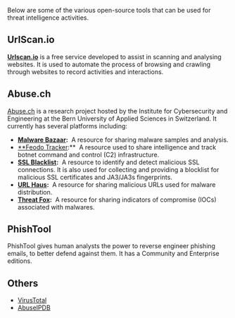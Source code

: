 Below are some of the various open-source tools that can be used for threat intelligence activities.
## UrlScan.io
[**Urlscan.io**](https://urlscan.io/) is a free service developed to assist in scanning and analysing websites. It is used to automate the process of browsing and crawling through websites to record activities and interactions.
## Abuse.ch
[Abuse.ch](https://abuse.ch/) is a research project hosted by the Institute for Cybersecurity and Engineering at the Bern University of Applied Sciences in Switzerland. It currently has several platforms including:
- **[Malware Bazaar](https://bazaar.abuse.ch/):**  A resource for sharing malware samples and analysis.
- [**Feodo Tracker](https://feodotracker.abuse.ch/):**  A resource used to share intelligence and track botnet command and control (C2) infrastructure.
- **[SSL Blacklist](https://sslbl.abuse.ch/):**  A resource to identify and detect malicious SSL connections. It is also used for collecting and providing a blocklist for malicious SSL certificates and JA3/JA3s fingerprints.
- **[URL Haus](https://urlhaus.abuse.ch/):**  A resource for sharing malicious URLs used for malware distribution.
- **[Threat Fox](https://threatfox.abuse.ch/):**  A resource for sharing indicators of compromise (IOCs) associated with malwares.
## PhishTool
PhishTool gives human analysts the power to reverse engineer phishing emails, to better defend against them. It has a Community and Enterprise editions.
## Others
- [VirusTotal](https://virustotal.com/)
- [AbuseIPDB](https://www.abuseipdb.com/)